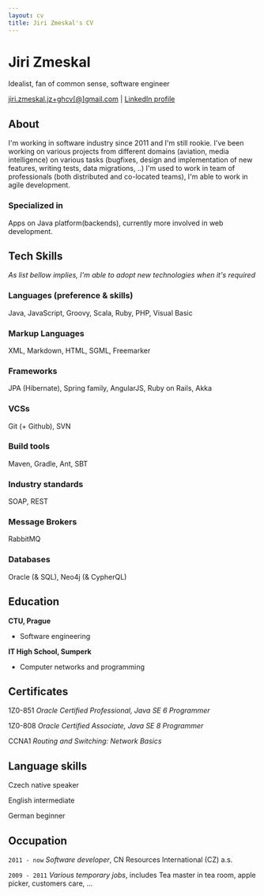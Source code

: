 ```yaml
---
layout: cv
title: Jiri Zmeskal's CV
---
```

# Jiri Zmeskal
Idealist, fan of common sense, software engineer

<div id="webaddress">
<a href="mailto:jiri.zmeskal.jz+ghcv@gmail.com">jiri.zmeskal.jz+ghcv[@]gmail.com</a>
| <a href="https://cz.linkedin.com/in/ji%C5%99%C3%AD-zme%C5%A1kal-60274651">LinkedIn profile</a>
</div>

## About

I'm working in software industry since 2011 and I'm still rookie.
I've been working on various projects from different domains (aviation, media intelligence)
on various tasks
(bugfixes, design and implementation of new features, writing tests, data migrations, ..)
I'm used to work in team of professionals (both distributed and co-located teams),
I'm able to work in agile development.

### Specialized in

Apps on Java platform(backends), currently more involved in web development.

## Tech Skills

*As list bellow implies, I'm able to adopt new technologies when it's required*

### Languages (preference & skills)
Java, JavaScript, Groovy, Scala, Ruby, PHP, Visual Basic

### Markup Languages
XML, Markdown, HTML, SGML, Freemarker

### Frameworks
JPA (Hibernate), Spring family, AngularJS, Ruby on Rails, Akka

### VCSs
Git (+ Github), SVN

### Build tools
Maven, Gradle, Ant, SBT

### Industry standards
SOAP, REST

### Message Brokers
RabbitMQ

### Databases
Oracle (& SQL), Neo4j (& CypherQL)

## Education

__CTU, Prague__
- Software engineering

__IT High School, Sumperk__
- Computer networks and programming

## Certificates

1Z0-851 *Oracle Certified Professional, Java SE 6 Programmer*

1Z0-808 *Oracle Certified Associate, Java SE 8 Programmer*

CCNA1 *Routing and Switching: Network Basics*

## Language skills
Czech  native speaker

English  intermediate

German  beginner

## Occupation

`2011 - now`
_Software developer_, CN Resources International (CZ) a.s.

`2009 - 2011`
_Various temporary jobs_, includes Tea master in tea room, apple picker, customers care, ...

<!-- ### Footer

Last updated: Feb 2016 -->

